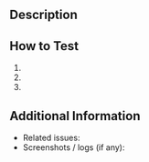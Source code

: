 ## Description

<!-- What does this PR do? What does it fix? -->

## How to Test

<!-- Steps to test this PR -->

1.
2.
3.

## Additional Information

<!-- Any extra details, links, or context -->

- Related issues:
- Screenshots / logs (if any):
